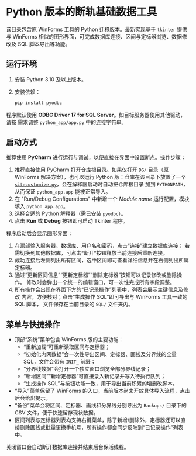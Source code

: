 # Python 版本的断轨基础数据工具

该目录包含原 WinForms 工具的 Python 迁移版本。最新实现基于 `tkinter` 提供与
WinForms 相似的图形界面，可完成数据库连接、区间与定标器浏览、数据修改及 SQL
脚本导出等功能。

## 运行环境

1. 安装 Python 3.10 及以上版本。
2. 安装依赖：

   ```bash
   pip install pyodbc
   ```

程序默认使用 **ODBC Driver 17 for SQL Server**。如目标服务器使用其他驱动，请按
需求调整 `python_app/app.py` 中的连接字符串。

## 启动方式

推荐使用 **PyCharm** 进行运行与调试，以便直接在界面中设置断点。操作步骤：

1. 推荐直接使用 PyCharm 打开仓库根目录。如果仅打开 `DG/` 目录（原 WinForms
   解决方案），也可以运行 Python 版：仓库在该目录下放置了一个
   [`sitecustomize.py`](../DG/sitecustomize.py)，会在解释器启动时自动把仓库根目录
   加到 `PYTHONPATH`，从而保证 `python_app.app` 能被正常导入。
2. 在 "Run/Debug Configurations" 中新增一个 *Module name* 运行配置，模块填入
   `python_app.app`。
3. 选择合适的 Python 解释器（需已安装 `pyodbc`）。
4. 点击 **Run** 或 **Debug** 按钮即可启动 Tkinter 程序。

程序启动后会显示图形界面：

1. 在顶部输入服务器、数据库、用户名和密码，点击“连接”建立数据库连接；
   若需切换到其他数据库，可点击“断开”按钮释放当前连接后重新连接。
2. 成功连接后左侧列出所有区间，选中区间即可查看详细信息并在右侧列出所属定标器。
3. 通过“更新区间信息”“更新定标器”“删除定标器”按钮可以记录修改或删除操作。
   修改时会弹出一个统一的编辑窗口，可一次性完成所有字段调整。
4. 所有操作会出现在界面下方的“已记录操作”列表中，列表会展示主键信息及修改
   内容，方便核对；点击“生成操作 SQL”即可导出与 WinForms 工具一致的 SQL 脚本，
   文件保存在当前目录的 `SQL/` 文件夹内。

## 菜单与快捷操作

* 顶部“系统”菜单包含 WinForms 版的主要功能：
  * “重新加载”可重新读取区间与定标器；
  * “初始化内网数据”会一次性导出区间、定标器、画线及分界线的全量 SQL，文件会带有 `INIT_` 前缀；
  * “分界线数据”会打开一个独立窗口浏览全部分界线记录；
  * “新增区间”“新增定标器”可直接录入新记录并写入待执行队列；
  * “生成操作 SQL”与按钮功能一致，用于导出当前积累的增删改脚本。
* “导入”菜单保留了 WinForms 的入口，当前版本尚未开放具体导入流程，点击后会给出提示。
* “备份”菜单会将区间、定标器、画线和分界线分别导出为 `Backups/` 目录下的 CSV 文件，便于快速留存现状数据。
* 区间列表与定标器列表均支持右键菜单，除了新增/删除外，定标器还可以直接删除画线或批量更换手机号，所有操作都会同步反映到“已记录操作”列表中。

关闭窗口会自动断开数据库连接并结束后台保活线程。
